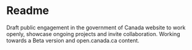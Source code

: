 # Readme
Draft public engagement in the government of Canada website to work openly, showcase ongoing projects and invite collaboration. Working towards a Beta version and open.canada.ca content.
